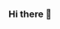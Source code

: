 ### Hi there 👋

<!--
**Drew-hub-dev/Drew-hub-dev** is a ✨ _special_ ✨ repository because its `README.md` (this file) appears on your GitHub profile.

Here are some ideas to get you started:

- 🔭 I’m currently working on my mental health issues.
- 🌱 I’m currently learning how to be happy, even when things don't make sense.
- 👯 I’m looking to collaborate on anything military, humanitarian, has to do with dogs.
- 🤔 I’m looking for help with learning what is going on around me.
- 💬 Ask me about my new golden retriever, Lenny.
- 📫 How to reach me: AndrewBWillPrevail@gmail.com
- 😄 Pronouns: He/Him/His
- ⚡ Fun fact: Aliens exist.
-->
